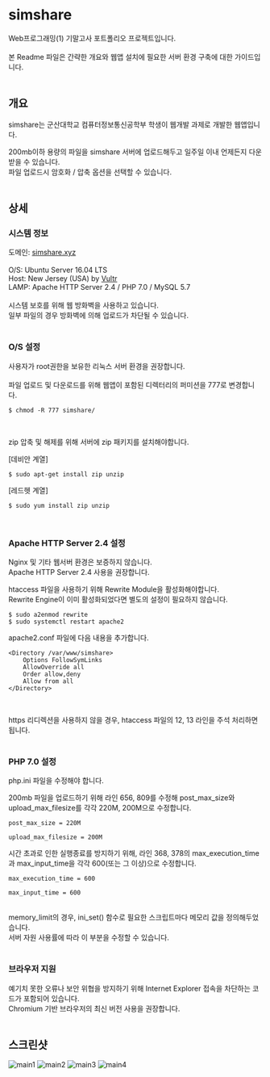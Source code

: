 # simshare

Web프로그래밍(1) 기말고사 포트폴리오 프로젝트입니다. 
<br><br>
본 Readme 파일은 간략한 개요와 웹앱 설치에 필요한 서버 환경 구축에 대한 가이드입니다.
<br><br>

## 개요

simshare는 군산대학교 컴퓨터정보통신공학부 학생이 웹개발 과제로 개발한 웹앱입니다.

200mb이하 용량의 파일을 simshare 서버에 업로드해두고 일주일 이내 언제든지 다운받을 수 있습니다. 
<br>
파일 업로드시 암호화 / 압축 옵션을 선택할 수 있습니다.
<br><br>

## 상세

### 시스템 정보

도메인: <a href = "https://simshare.xyz">simshare.xyz</a>
<br><br>
O/S: Ubuntu Server 16.04 LTS <br>
Host: New Jersey (USA) by <a href = "https://www.vultr.com/">Vultr</a> <br>
LAMP: Apache HTTP Server 2.4 / PHP 7.0 / MySQL 5.7 
<br><br>
시스템 보호를 위해 웹 방화벽을 사용하고 있습니다. 
<br>
일부 파일의 경우 방화벽에 의해 업로드가 차단될 수 있습니다.
<br><br>

### O/S 설정

사용자가 root권한을 보유한 리눅스 서버 환경을 권장합니다.
<br><br>
파일 업로드 및 다운로드를 위해 웹앱이 포함된 디렉터리의 퍼미션을 777로 변경합니다.
```
$ chmod -R 777 simshare/
```
<br>

zip 압축 및 해제를 위해 서버에 zip 패키지를 설치해야합니다. 
<br>

[데비안 계열]
```
$ sudo apt-get install zip unzip
```
[레드헷 계열]
```
$ sudo yum install zip unzip
```
<br>

### Apache HTTP Server 2.4 설정

Nginx 및 기타 웹서버 환경은 보증하지 않습니다. <br>
Apache HTTP Server 2.4 사용을 권장합니다.

htaccess 파일을 사용하기 위해 Rewrite Module을 활성화해야합니다. <br> 
Rewrite Engine이 이미 활성화되었다면 별도의 설정이 필요하지 않습니다. <br>
```
$ sudo a2enmod rewrite
$ sudo systemctl restart apache2
```

apache2.conf 파일에 다음 내용을 추가합니다.
```
<Directory /var/www/simshare>
    Options FollowSymLinks
    AllowOverride all
    Order allow,deny
    Allow from all
</Directory>
```
<br>

https 리디렉션을 사용하지 않을 경우, htaccess 파일의 12, 13 라인을 주석 처리하면 됩니다.
<br><br>
### PHP 7.0 설정 

php.ini 파일을 수정해야 합니다.

200mb 파일을 업로드하기 위해 라인 656, 809를 수정해 post_max_size와 upload_max_filesize를 각각 220M, 200M으로 수정합니다.
```
post_max_size = 220M
```

```
upload_max_filesize = 200M
```

시간 초과로 인한 실행종료를 방지하기 위해, 라인 368, 378의 max_execution_time과 max_input_time을 각각 600(또는 그 이상)으로 수정합니다.

```
max_execution_time = 600
```
```
max_input_time = 600
```
<br>
memory_limit의 경우, ini_set() 함수로 필요한 스크립트마다 메모리 값을 정의해두었습니다. 
<br>
서버 자원 사용률에 따라 이 부분을 수정할 수 있습니다.
<br><br>

### 브라우저 지원

예기치 못한 오류나 보안 위협을 방지하기 위해 Internet Explorer 접속을 차단하는 코드가 포함되어 있습니다. <br>
Chromium 기반 브라우저의 최신 버전 사용을 권장합니다.
<br><br>

## 스크린샷

![main1](https://user-images.githubusercontent.com/75349747/118394785-be9e1680-b681-11eb-887d-9122e6334169.PNG)
![main2](https://user-images.githubusercontent.com/75349747/118394786-bf36ad00-b681-11eb-801c-27af3ac9274e.PNG)
![main3](https://user-images.githubusercontent.com/75349747/118394787-bfcf4380-b681-11eb-8659-cc8a9f936505.PNG)
![main4](https://user-images.githubusercontent.com/75349747/118394788-c067da00-b681-11eb-83c6-faf130de6479.PNG)
